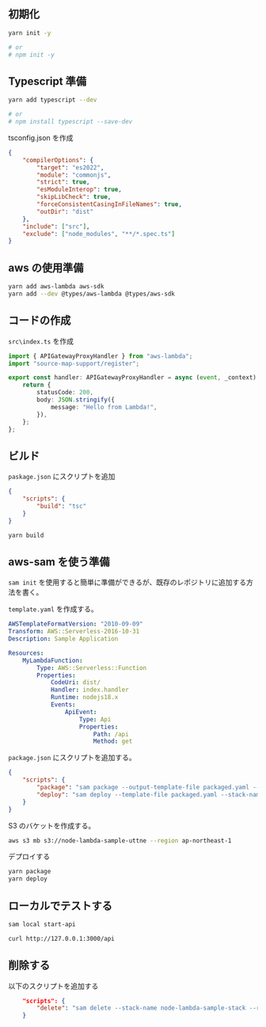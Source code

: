 ## 初期化

```bash
yarn init -y

# or
# npm init -y

```

## Typescript 準備

```bash
yarn add typescript --dev

# or
# npm install typescript --save-dev

```

tsconfig.json を作成

```json
{
    "compilerOptions": {
        "target": "es2022",
        "module": "commonjs",
        "strict": true,
        "esModuleInterop": true,
        "skipLibCheck": true,
        "forceConsistentCasingInFileNames": true,
        "outDir": "dist"
    },
    "include": ["src"],
    "exclude": ["node_modules", "**/*.spec.ts"]
}
```

## aws の使用準備

```bash
yarn add aws-lambda aws-sdk
yarn add --dev @types/aws-lambda @types/aws-sdk
```

## コードの作成

`src\index.ts` を作成

```typescript
import { APIGatewayProxyHandler } from "aws-lambda";
import "source-map-support/register";

export const handler: APIGatewayProxyHandler = async (event, _context) => {
    return {
        statusCode: 200,
        body: JSON.stringify({
            message: "Hello from Lambda!",
        }),
    };
};
```

## ビルド

`paskage.json` にスクリプトを追加

```json
{
    "scripts": {
        "build": "tsc"
    }
}
```

```bash
yarn build
```

## aws-sam を使う準備

`sam init` を使用すると簡単に準備ができるが、既存のレポジトリに追加する方法を書く。

`template.yaml` を作成する。

```yaml
AWSTemplateFormatVersion: "2010-09-09"
Transform: AWS::Serverless-2016-10-31
Description: Sample Application

Resources:
    MyLambdaFunction:
        Type: AWS::Serverless::Function
        Properties:
            CodeUri: dist/
            Handler: index.handler
            Runtime: nodejs18.x
            Events:
                ApiEvent:
                    Type: Api
                    Properties:
                        Path: /api
                        Method: get
```

`package.json` にスクリプトを追加する。

```json
{
    "scripts": {
        "package": "sam package --output-template-file packaged.yaml --s3-bucket node-lambda-sample-uttne",
        "deploy": "sam deploy --template-file packaged.yaml --stack-name node-lambda-sample-stack --capabilities CAPABILITY_IAM"
    }
}
```

S3 のバケットを作成する。

```bash
aws s3 mb s3://node-lambda-sample-uttne --region ap-northeast-1
```

デプロイする

```bash
yarn package
yarn deploy
```

## ローカルでテストする

```bash
sam local start-api
```

```bash
curl http://127.0.0.1:3000/api
```

## 削除する

以下のスクリプトを追加する

```json
    "scripts": {
        "delete": "sam delete --stack-name node-lambda-sample-stack --region ap-northeast-1"
    }
```
